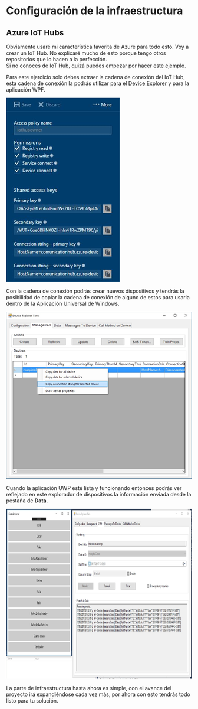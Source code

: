 # Configuración de la infraestructura

## Azure IoT Hubs

Obviamente usaré mi característica favorita de Azure para todo esto. Voy a crear un IoT Hub. No explicaré mucho de esto porque tengo otros repositorios que lo hacen a la perfección.  
Si no conoces de IoT Hub, quizá puedes empezar por hacer [este ejemplo](https://github.com/aminespinoza/Ejercicio-1-IoT-Hub-y-Windows-10).

Para este ejercicio solo debes extraer la cadena de conexión del IoT Hub, esta cadena de conexión la podrás utilizar para el [Device Explorer](https://github.com/Azure/azure-iot-sdk-csharp/tree/master/tools/DeviceExplorer) y para la aplicación WPF.

<img src="Assets/Img01.jpg"/>

Con la cadena de conexión podrás crear nuevos dispositivos y tendrás la posibilidad de copiar la cadena de conexión de alguno de estos para usarla dentro de la Aplicación Universal de Windows.

<img src="Assets/Img02.jpg" width="523" height="452"/>

Cuando la aplicación UWP esté lista y funcionando entonces podrás ver reflejado en este explorador de dispositivos la información enviada desde la pestaña de **Data**.

<img src="Assets/Img03.jpg" width="967" height="460"/>

La parte de infraestructura hasta ahora es simple, con el avance del proyecto irá expandiéndose cada vez más, por ahora con esto tendrás todo listo para tu solución.



